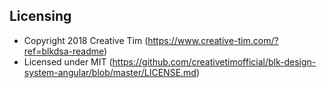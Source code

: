 ## Licensing

- Copyright 2018 Creative Tim (https://www.creative-tim.com/?ref=blkdsa-readme)
- Licensed under MIT (https://github.com/creativetimofficial/blk-design-system-angular/blob/master/LICENSE.md)